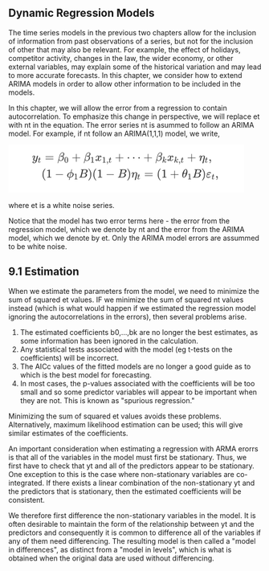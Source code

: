 ## Dynamic Regression Models
The time series models in the previous two chapters allow for the inclusion of information from past observations of a series, but not for the inclusion of other
that may also be relevant. For example, the effect of holidays, competitor activity, changes in the law, the wider economy, or other external variables, may explain
some of the historical variation and may lead to more accurate forecasts. In this chapter, we consider how to extend ARIMA models in order to allow other information
to be included in the models.

In this chapter, we will allow the error from a regression to contain autocorrelation. To emphasize this change in perspective, we will replace et with nt in the
equation. The error series nt is asummed to follow an ARIMA model. For example, if nt follow an ARIMA(1,1,1) model, we write,

![equation](https://github.com/gpadolina/TimeSeries-notes/blob/master/TimeSeries/Equations/ARIMA(1%2C1%2C1)%20model.png)

where et is a white noise series.

Notice that the model has two error terms here - the error from the regression model, which we denote by nt and the error from the ARIMA model, which we denote by et.
Only the ARIMA model errors are assummed to be white noise.
## 9.1 Estimation
When we estimate the parameters from the model, we need to minimize the sum of squared et values. IF we minimize the sum of squared nt values instead (which is what
would happen if we estimated the regression model ignoring the autocorrelations in the errors), then several problems arise.
1. The estimated coefficients b0,...,bk are no longer the best estimates, as some information has been ignored in the calculation.
2. Any statistical tests associated with the model (eg t-tests on the coefficients) will be incorrect.
3. The AICc values of the fitted models are no longer a good guide as to which is the best model for forecasting.
4. In most cases, the p-values associated with the coefficients will be too small and so some predictor variables will appear to be important when they are not.
This is known as "spurious regression."

Minimizing the sum of squared et values avoids these problems. Alternatively, maximum likelihood estimation can be used; this will give similar estimates of the
coefficients.

An important consideration when estimating a regression with ARMA erorrs is that all of the variables in the model must first be stationary. Thus, we first have
to check that yt and all of the predictors appear to be stationary. One exception to this is the case where non-stationary variables are co-integrated. If there
exists a linear combination of the non-stationary yt and the predictors that is stationary, then the estimated coefficients will be consistent.

We therefore first difference the non-stationary variables in the model. It is often desirable to maintain the form of the relationship between yt and the predictors
and consequently it is common to difference all of the variables if any of them need differencing. The resulting model is then called a "model in differences", as
distinct from a "model in levels", which is what is obtained when the original data are used without differencing.
